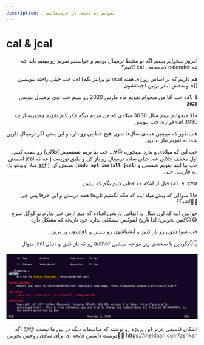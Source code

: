 ```yaml
---
description: تقویم دم دستی در ترمینالمان
---
```


# cal & jcal

<p align="right">امروز میخوایم ببینیم اگه تو محیط ترمینال بودیم و خواستیم تقویم رو ببینیم باید چه کنیم؟! cal که مخفف calender عه</p>

<p align="right">خب خیلی راحته بنویسین cal (تو پرانتز بگم ncal هم داریم که بر اساس روزای هفته چیدتشون) و بعدش اینتر بزنین =))</p>

<p align="right">خب آقا من میخوام تقویم ماه مارس 2020 رو ببینم خب توی ترمینال بنویس <strong><code>cal 3 2020</code></strong></p>

<p align="right">حالا میخوایم ببینم سال 3030 میلادی که من مردم دیگه فکر کنم تقویم چطوریه از چه قراره؛ خب بنویس cal 3030</p>

<p align="right">همینطور که میبینین همه‌ی سال‌ها بدون هیچ خطایی رو داره و این یعنی اگر ترمینال دارین شما به تقویم نیاز ندارین</p>

<p align="right">خب این که میلادی و بدرد نمیخوره 😐💔... خب بیا بریم شمسیش(جلالی) رو نصب کنیم. اسمش jcal عه که j اول مخفف جلالی عه. خیلی ساده ترمینال رو باز کن و طبق توزیعت (مثلا اوبونتو با <a href="apt-apt-get-aptitude.md">apt</a> ) نصبش کن (<strong><code>sudo apt install jcal</code></strong>) خب بیا اینم تقویم شمسی و به فارسی حتی.</p>

<p align="right">قبل از اینکه خدافظی کنیم بگم که بزنین <strong><code>cal 9 1752</code></strong></p>

<p align="right">حالا سوالی که پیش میاد اینه که مگه نگفتیم تاریخا همه درستن و این حرفا پس چی شد؟؟!🤔😐</p>

<p align="right">جوابش اینه که اون سال یه اتفاقی تاریخی افتاده که منم ازش خبر ندارم تو گوگل سرچ کنین بخونین؛ لذا تاریخ لینوکس مشکلی نداره خود تاریخه که مشکل داره😐😂</p>

<p align="right">خب منوالشون رو باز کنین و آپشناشون رو ببینین و باهاشون ور برین</p>

<p align="right">منوال jcal رو که باز کنین و دنبال author بگردین با صحنه‌ی زیر مواجه میشین👇👇</p>

![](<.gitbook/assets/image (7) (1).png>)

<p align="right">اشکان قاسمی عزیز این پروژه رو نوشته که متاسفانه دیگه در بین ما نیست 😓😓 اگه دوست داشتین فاتحه ای برای شادی روحش بخونین🖤🙏 <a href="https://meidaan.com/ashkan">https://meidaan.com/ashkan</a></p>

